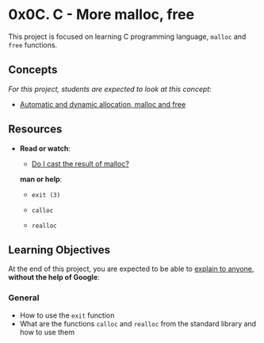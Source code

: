 # 0x0C. C - More malloc, free

This project is focused on learning C programming language, ``malloc`` and ``free`` functions.

## Concepts

*For this project, students are expected to look at this concept:*

- [Automatic and dynamic allocation, malloc and free](https://intranet.hbtn.io/concepts/62)

## Resources

- **Read or watch**:

  - [Do I cast the result of malloc?](https://intranet.hbtn.io/rltoken/xRakq81EUvl-3QG_3QUC8A)

  **man or help**:

  - `exit (3)`

  - `calloc`

  - `realloc`

## Learning Objectives

At the end of this project, you are expected to be able to [explain to anyone](https://intranet.hbtn.io/rltoken/Oe0GfDKQlpjolHJVMaYw1A), **without the help of Google**:

### General

  - How to use the `exit` function
  - What are the functions `calloc` and `realloc` from the standard library and how to use them
